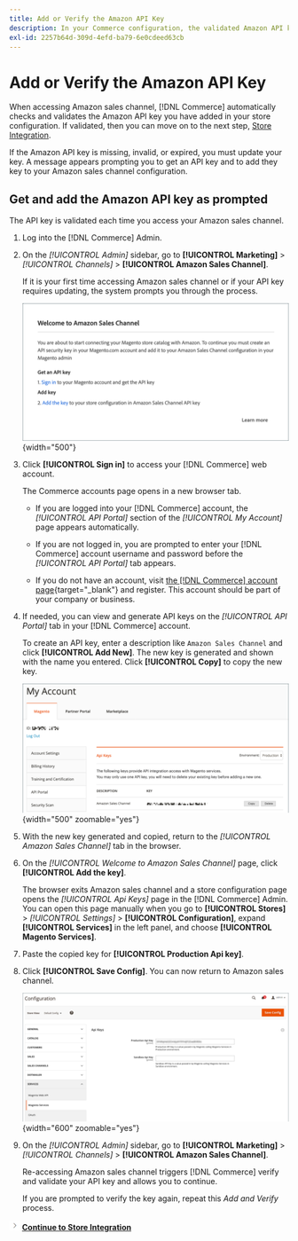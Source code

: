 ```yaml
---
title: Add or Verify the Amazon API Key
description: In your Commerce configuration, the validated Amazon API key allows you to integrate your stores with your Amazon Seller account.
exl-id: 2257b64d-309d-4efd-ba79-6e0cdeed63cb
---
```

# Add or Verify the Amazon API Key

When accessing Amazon sales channel, [!DNL Commerce] automatically checks and validates the Amazon API key you have added in your store configuration. If validated, then you can move on to the next step, [Store Integration](./store-integration.md).

If the Amazon API key is missing, invalid, or expired, you must update your key. A message appears prompting you to get an API key and to add they key to your Amazon sales channel configuration.

## Get and add the Amazon API key as prompted

The API key is validated each time you access your Amazon sales channel.

1. Log into the [!DNL Commerce] Admin.

1. On the _[!UICONTROL Admin]_ sidebar, go to **[!UICONTROL Marketing]** > _[!UICONTROL Channels]_ > **[!UICONTROL Amazon Sales Channel]**.

   If it is your first time accessing Amazon sales channel or if your API key requires updating, the system prompts you through the process.

   ![Get and Add the Amazon API Key Prompt](assets/amazon-api-verification-prompt.png){width="500"}

1. Click **[!UICONTROL Sign in]** to access your [!DNL Commerce] web account.

    The Commerce accounts page opens in a new browser tab.

   - If you are logged into your [!DNL Commerce] account, the _[!UICONTROL API Portal]_ section of the _[!UICONTROL My Account]_ page appears automatically.

   - If you are not logged in, you are prompted to enter your [!DNL Commerce] account username and password before the _[!UICONTROL API Portal]_ tab appears.

   - If you do not have an account, visit [the [!DNL Commerce] account page](https://account.magento.com/customer/account/login/){target="_blank"} and register. This account should be part of your company or business.

1. If needed, you can view and generate API keys on the _[!UICONTROL API Portal]_ tab in your [!DNL Commerce] account.

   To create an API key, enter a description like `Amazon Sales Channel` and click **[!UICONTROL Add New]**. The new key is generated and shown with the name you entered. Click **[!UICONTROL Copy]** to copy the new key.

    ![Generate or copy an API key](assets/amazon-add-api-key.png){width="500" zoomable="yes"}

1. With the new key generated and copied, return to the _[!UICONTROL Amazon Sales Channel]_ tab in the browser.

1. On the _[!UICONTROL Welcome to Amazon Sales Channel]_ page, click **[!UICONTROL Add the key]**.

   The browser exits Amazon sales channel and a store configuration page opens the _[!UICONTROL Api Keys]_ page in the [!DNL Commerce] Admin. You can open this page manually when you go to **[!UICONTROL Stores]** > _[!UICONTROL Settings]_ > **[!UICONTROL Configuration]**, expand **[!UICONTROL Services]** in the left panel, and choose **[!UICONTROL Magento Services]**.

1. Paste the copied key for **[!UICONTROL Production Api key]**.

1. Click **[!UICONTROL Save Config]**. You can now return to Amazon sales channel.

    ![Adding your API Key in your store configuration](assets/config-magento-services-api-screen.png){width="600" zoomable="yes"}

1. On the _[!UICONTROL Admin]_ sidebar, go to **[!UICONTROL Marketing]** > _[!UICONTROL Channels]_ > **[!UICONTROL Amazon Sales Channel]**.

   Re-accessing Amazon sales channel triggers [!DNL Commerce] verify and validate your API key and allows you to continue.

   If you are prompted to verify the key again, repeat this _Add and Verify_ process.

![Next icon](assets/btn-next.png) [**Continue to Store Integration**](./store-integration.md)
